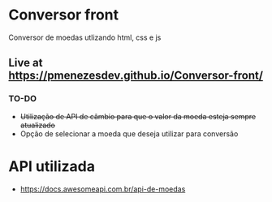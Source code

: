 # Conversor front
 Conversor de moedas utlizando html, css e js
## Live at https://pmenezesdev.github.io/Conversor-front/

### TO-DO
* <s>Utilização de API de câmbio para que o valor da moeda esteja sempre atualizado</s>
* Opção de selecionar a moeda que deseja utilizar para conversão

# API utilizada
* https://docs.awesomeapi.com.br/api-de-moedas
